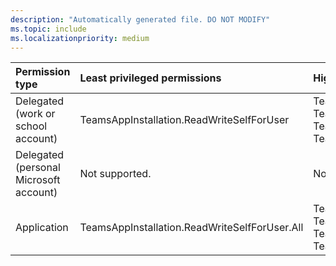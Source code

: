 ```yaml
---
description: "Automatically generated file. DO NOT MODIFY"
ms.topic: include
ms.localizationpriority: medium
---
```


|Permission type|Least privileged permissions|Higher privileged permissions|
|:---|:---|:---|
|Delegated (work or school account)|TeamsAppInstallation.ReadWriteSelfForUser|TeamsAppInstallation.ReadWriteAndConsentForUser, TeamsAppInstallation.ReadWriteAndConsentSelfForUser, TeamsAppInstallation.ReadWriteForUser, TeamsAppInstallation.ReadWriteSelectedForUser|
|Delegated (personal Microsoft account)|Not supported.|Not supported.|
|Application|TeamsAppInstallation.ReadWriteSelfForUser.All|TeamsAppInstallation.ReadWriteAndConsentForUser.All, TeamsAppInstallation.ReadWriteAndConsentSelfForUser.All, TeamsAppInstallation.ReadWriteForUser.All, TeamsAppInstallation.ReadWriteSelectedForUser.All|

